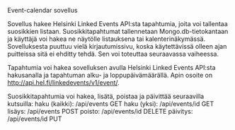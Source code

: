 Event-calendar sovellus

Sovellus hakee Helsinki Linked Events API:sta tapahtumia, joita voi tallentaa suosikkien listaan. Suosikkitapahtumat tallennetaan Mongo.db-tietokantaan ja käyttäjä voi hakea ne näytölle listauksena tai kalenterinäkymässä. Sovelluksesta puuttuu vielä kirjautumissivu, koska käytettävissä olleen ajan puitteissa sitä ei ehditty tehdä. Sen voi toteuttaa seuraavassa vaiheessa.

Tapahtumia voi hakea sovelluksen avulla Helsinki Linked Events API:sta hakusanalla ja tapahtuman alku- ja loppupäivämäärällä. Apin osoite on http://api.hel.fi/linkedevents/v1/event/.

Suosikkitapahtumia voi hakea, lisätä, poistaa ja päivittää seuraavilla kutsuilla:
haku (kaikki): /api/events GET 
haku (yksi): /api/events/id GET
lisäys: /api/events POST
poisto: /api/events/id DELETE
päivitys: /api/events/id PUT


